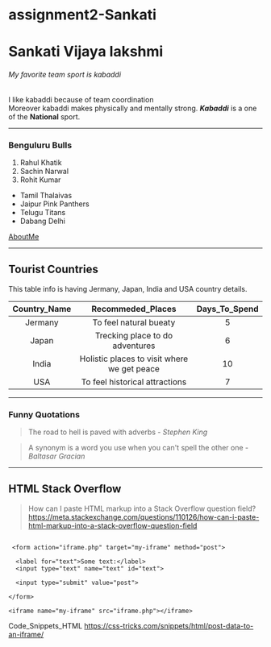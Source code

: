 # assignment2-Sankati
# Sankati Vijaya lakshmi
###### My favorite team sport is kabaddi
I like kabaddi because of team coordination <br> Moreover kabaddi makes physically and mentally strong.
***Kabaddi*** is a one of the **National** sport.

---
### Benguluru Bulls
1. Rahul Khatik
2. Sachin Narwal
3. Rohit Kumar
- Tamil Thalaivas
- Jaipur Pink Panthers
- Telugu Titans
- Dabang Delhi

[AboutMe](AboutMe.md)

---
## Tourist Countries

This table info is having Jermany, Japan, India and USA country details.

| **Country_Name** | **Recommeded_Places** | **Days_To_Spend** |
| :---:            |     :---:                |  :---:            |
| Jermany          |To feel natural bueaty | 5 |
| Japan            |Trecking place to do adventures| 6 |
|India             |Holistic places to visit where we get peace |   10 |
|USA               |To feel historical attractions   | 7 | 

---
### Funny Quotations 

> The road to hell is paved with adverbs - *Stephen King*

> A synonym is a word you use when you can't spell the other one - *Baltasar Gracian*

---
## HTML Stack Overflow

> How can I paste HTML markup into a Stack Overflow question field? <https://meta.stackexchange.com/questions/110126/how-can-i-paste-html-markup-into-a-stack-overflow-question-field>

```

 <form action="iframe.php" target="my-iframe" method="post">
			
  <label for="text">Some text:</label>
  <input type="text" name="text" id="text">
			
  <input type="submit" value="post">
			
</form>
		
<iframe name="my-iframe" src="iframe.php"></iframe>

``` 

Code_Snippets_HTML <https://css-tricks.com/snippets/html/post-data-to-an-iframe/>
